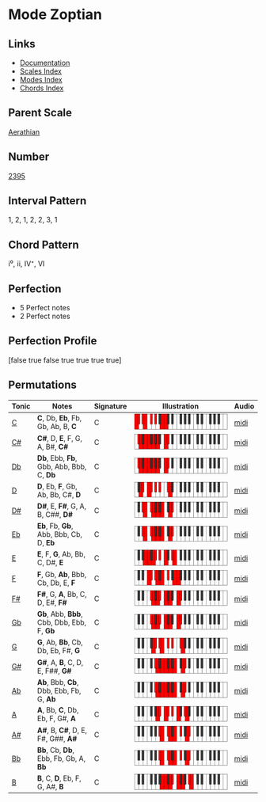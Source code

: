 # Mode Zoptian

## Links

- [Documentation](index.md)
- [Scales Index](Scales.md)
- [Modes Index](Modes.md)
- [Chords Index](Chords.md)

## Parent Scale

[Aerathian](ScaleAerathian.md)

## Number

[2395](https://ianring.com/musictheory/scales/2395)

## Interval Pattern

1, 2, 1, 2, 2, 3, 1

## Chord Pattern

i⁰, ii, IV⁺, VI

## Perfection

- 5 Perfect notes
- 2 Perfect notes

## Perfection Profile

[false true false true true true true]

## Permutations

| Tonic | Notes | Signature | Illustration | Audio |
|-------|-------|-----------|--------------|-------|
| [C](ModeCNaturalZoptian.md) | **C**, Db, **Eb**, Fb, Gb, Ab, B, **C** | C | ![CNaturalZoptian](ModeCNaturalZoptian.png) | [midi](https://github.com/edipermadi/music/blob/main/docs/ModeCNaturalZoptian.mid?raw=true) |
| [C#](ModeCSharpZoptian.md) | **C#**, D, **E**, F, G, A, B#, **C#** | C | ![CSharpZoptian](ModeCSharpZoptian.png) | [midi](https://github.com/edipermadi/music/blob/main/docs/ModeCSharpZoptian.mid?raw=true) |
| [Db](ModeDFlatZoptian.md) | **Db**, Ebb, **Fb**, Gbb, Abb, Bbb, C, **Db** | C | ![DFlatZoptian](ModeDFlatZoptian.png) | [midi](https://github.com/edipermadi/music/blob/main/docs/ModeDFlatZoptian.mid?raw=true) |
| [D](ModeDNaturalZoptian.md) | **D**, Eb, **F**, Gb, Ab, Bb, C#, **D** | C | ![DNaturalZoptian](ModeDNaturalZoptian.png) | [midi](https://github.com/edipermadi/music/blob/main/docs/ModeDNaturalZoptian.mid?raw=true) |
| [D#](ModeDSharpZoptian.md) | **D#**, E, **F#**, G, A, B, C##, **D#** | C | ![DSharpZoptian](ModeDSharpZoptian.png) | [midi](https://github.com/edipermadi/music/blob/main/docs/ModeDSharpZoptian.mid?raw=true) |
| [Eb](ModeEFlatZoptian.md) | **Eb**, Fb, **Gb**, Abb, Bbb, Cb, D, **Eb** | C | ![EFlatZoptian](ModeEFlatZoptian.png) | [midi](https://github.com/edipermadi/music/blob/main/docs/ModeEFlatZoptian.mid?raw=true) |
| [E](ModeENaturalZoptian.md) | **E**, F, **G**, Ab, Bb, C, D#, **E** | C | ![ENaturalZoptian](ModeENaturalZoptian.png) | [midi](https://github.com/edipermadi/music/blob/main/docs/ModeENaturalZoptian.mid?raw=true) |
| [F](ModeFNaturalZoptian.md) | **F**, Gb, **Ab**, Bbb, Cb, Db, E, **F** | C | ![FNaturalZoptian](ModeFNaturalZoptian.png) | [midi](https://github.com/edipermadi/music/blob/main/docs/ModeFNaturalZoptian.mid?raw=true) |
| [F#](ModeFSharpZoptian.md) | **F#**, G, **A**, Bb, C, D, E#, **F#** | C | ![FSharpZoptian](ModeFSharpZoptian.png) | [midi](https://github.com/edipermadi/music/blob/main/docs/ModeFSharpZoptian.mid?raw=true) |
| [Gb](ModeGFlatZoptian.md) | **Gb**, Abb, **Bbb**, Cbb, Dbb, Ebb, F, **Gb** | C | ![GFlatZoptian](ModeGFlatZoptian.png) | [midi](https://github.com/edipermadi/music/blob/main/docs/ModeGFlatZoptian.mid?raw=true) |
| [G](ModeGNaturalZoptian.md) | **G**, Ab, **Bb**, Cb, Db, Eb, F#, **G** | C | ![GNaturalZoptian](ModeGNaturalZoptian.png) | [midi](https://github.com/edipermadi/music/blob/main/docs/ModeGNaturalZoptian.mid?raw=true) |
| [G#](ModeGSharpZoptian.md) | **G#**, A, **B**, C, D, E, F##, **G#** | C | ![GSharpZoptian](ModeGSharpZoptian.png) | [midi](https://github.com/edipermadi/music/blob/main/docs/ModeGSharpZoptian.mid?raw=true) |
| [Ab](ModeAFlatZoptian.md) | **Ab**, Bbb, **Cb**, Dbb, Ebb, Fb, G, **Ab** | C | ![AFlatZoptian](ModeAFlatZoptian.png) | [midi](https://github.com/edipermadi/music/blob/main/docs/ModeAFlatZoptian.mid?raw=true) |
| [A](ModeANaturalZoptian.md) | **A**, Bb, **C**, Db, Eb, F, G#, **A** | C | ![ANaturalZoptian](ModeANaturalZoptian.png) | [midi](https://github.com/edipermadi/music/blob/main/docs/ModeANaturalZoptian.mid?raw=true) |
| [A#](ModeASharpZoptian.md) | **A#**, B, **C#**, D, E, F#, G##, **A#** | C | ![ASharpZoptian](ModeASharpZoptian.png) | [midi](https://github.com/edipermadi/music/blob/main/docs/ModeASharpZoptian.mid?raw=true) |
| [Bb](ModeBFlatZoptian.md) | **Bb**, Cb, **Db**, Ebb, Fb, Gb, A, **Bb** | C | ![BFlatZoptian](ModeBFlatZoptian.png) | [midi](https://github.com/edipermadi/music/blob/main/docs/ModeBFlatZoptian.mid?raw=true) |
| [B](ModeBNaturalZoptian.md) | **B**, C, **D**, Eb, F, G, A#, **B** | C | ![BNaturalZoptian](ModeBNaturalZoptian.png) | [midi](https://github.com/edipermadi/music/blob/main/docs/ModeBNaturalZoptian.mid?raw=true) |
